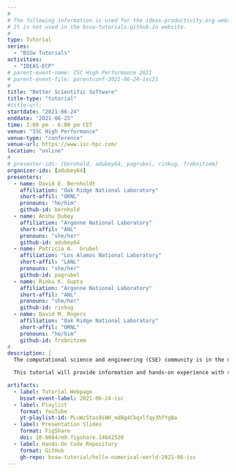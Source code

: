 ```yaml
---
#
# The following information is used for the ideas-productivity.org website only.
# It is not used in the bssw-tutorials.github.io website.
#
type: Tutorial
series:
  - "BSSw Tutorials"
activities:
  - "IDEAS-ECP"
# parent-event-name: ISC High Performance 2021
# parent-event-file: parentconf-2021-06-24-isc21
#
title: "Better Scientific Software"
title-type: "tutorial"
#title-url:
startdate: "2021-06-24"
enddate: "2021-06-25"
time: 2:00 pm - 6:00 pm CET
venue: "ISC High Performance"
venue-type: "conference"
venue-url: https://www.isc-hpc.com/
location: "online"
#
# presenter-ids: [bernhold, adubey64, pagrubel, rinkug, frobnitzem]
organizer-ids: [adubey64]
presenters:
  - name: David E. Bernholdt
    affiliation: "Oak Ridge National Laboratory"
    short-affil: "ORNL"
    pronouns: "he/him"
    github-id: bernhold
  - name: Anshu Dubey
    affiliation: "Argonne National Laboratory"
    short-affil: "ANL"
    pronouns: "she/her"
    github-id: adubey64
  - name: Patricia A.  Grubel
    affiliation: "Los Alamos National Laboratory"
    short-affil: "LANL"
    pronouns: "she/her"
    github-id: pagrubel
  - name: Rinku K. Gupta
    affiliation: "Argonne National Laboratory"
    short-affil: "ANL"
    pronouns: "she/her"
    github-id: rinkug
  - name: David M. Rogers
    affiliation: "Oak Ridge National Laboratory"
    short-affil: "ORNL"
    pronouns: "he/him"
    github-id: frobnitzem
#
description: |
  The computational science and engineering (CSE) community is in the midst of an extremely challenging period created by the confluence of disruptive changes in computing architectures, demand for greater scientific reproducibility, and new opportunities for greatly improved simulation capabilities, especially through coupling physics and scales.  Computer architecture changes require new software design and implementation strategies, including significant refactoring of existing code. Reproducibility demands require more rigor across the entire software endeavor. Code coupling requires aggregate team interactions including integration of software processes and practices.  These challenges demand large investments in scientific software development and improved practices.  Focusing on improved developer productivity and software sustainability is both urgent and essential.

  This tutorial will provide information and hands-on experience with software practices, processes, and tools explicitly tailored for CSE.  Goals are improving the productivity of those who develop CSE software and increasing the sustainability of software artifacts.  We discuss practices that are relevant for projects of all sizes, with emphasis on small teams, and on aggregate teams composed of small teams.  Topics include software licensing, effective models, tools, and processes for small teams (including agile workflow management), reproducibility, and scientific software testing (including automated testing and continuous integration).

artifacts:
  - label: Tutorial Webpage
    bsswt-event-label: 2021-06-24-isc
  - label: Playlist
    format: YouTube
    yt-playlist-id: PLuWzStas9iWH_mdBg4Ckqxlfqy3hfYgBa
  - label: Presentation Slides
    format: FigShare
    doi: 10.6084/m9.figshare.14642520
  - label: Hands-On Code Repository
    format: GitHub
    gh-repo: bssw-tutorial/hello-numerical-world-2021-06-isc
---
```


